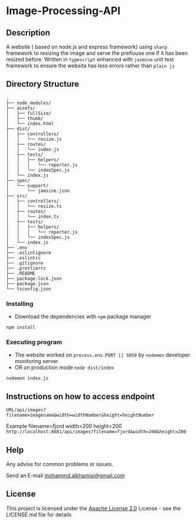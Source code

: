 # Image-Processing-API

## Description
A website ( based on node.js and express framework) using `sharp` framework to resizing the image and serve the prefiouse one if it has been resized before.
Written in `typescript` enhanced with `jasmine` unit test framework to ensure the websita has less errors rather than `plain js`

## Directory Structure

```
.
├── node_modules/
├── assets/
│   ├── fullSize/
│   ├── thumb/
│   └── index.html
├── dist/
│   ├── controllers/
│   │   └── resize.js
│   ├── routes/
│   │   └── index.js
│   ├── tests/
│   │   ├── helpers/
│   │   │   └── reporter.js
│   │   └── indexSpec.js
│   └── index.js
├── spec/
│   └── support/
│       └── jamsine.json
├── src/
│   ├── controllers/
│   │   └── resize.ts
│   ├── routes/
│   │   └── index.ts
│   ├── tests/
│   │   ├── helpers/
│   │   │   └── reporter.js
│   │   └── indexSpec.js
│   └── index.js
├── .env
├── .eslintignore
├── .eslintrc
├── .gitignore
├── .prettierrc
├── .README
├── package-lock.json
├── package.json
└── tsconfig.json
```

### Installing

* Download the dependencies with `npm` package manager
```
npm install
```

### Executing program

* The website worked on `process.env.PORT || 5050` by `nodemon` developer monitoring server
* OR on production mode `node dist/index`
```
nodemon index.js
```

## Instructions on how to access endpoint
`URL/api/images?filename=imagename&width=widthNumber&height=heightNumber`

Example
filename=fjord 
width=200
height=200
`http://localhost:8081/api/images?filename=fjord&width=200&height=200`

## Help

Any advise for common problems or issues.

Send an E-mail [mohammd.alkhamisi@gmail.com]()

## License

This project is licensed under the [Apache License 2.0](https://github.com/El-khamisi/Image-Processing-API/blob/main/LICENSE.md) License - see the LICENSE.md file for details